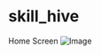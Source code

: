# skill_hive

Home Screen
![Image](https://github.com/user-attachments/assets/c8fccdb2-9303-4e61-bc47-5d7c35720bf4)
